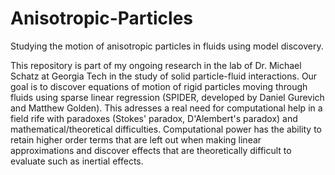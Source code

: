 # Anisotropic-Particles
Studying the motion of anisotropic particles in fluids using model discovery.

This repository is part of my ongoing research in the lab of Dr. Michael Schatz at Georgia Tech in the study of solid particle-fluid interactions. Our goal is to discover equations of motion of rigid particles moving through fluids using sparse linear regression (SPIDER, developed by Daniel Gurevich and Matthew Golden). This adresses a real need for computational help in a field rife with paradoxes (Stokes' paradox, D'Alembert's paradox) and mathematical/theoretical difficulties. Computational power has the ability to retain higher order terms that are left out when making linear approximations and discover effects that are theoretically difficult to evaluate such as inertial effects. 
